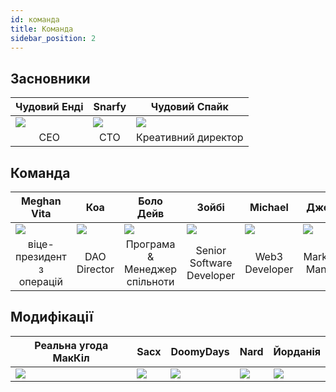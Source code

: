 ```yaml
---
id: команда
title: Команда
sidebar_position: 2
---
```


## Засновники

| Чудовий Енді                 | Snarfy                       | Чудовий Спайк                                |
| ---------------------------- | ---------------------------- | -------------------------------------------- |
| ![](/img/NiftyAndy.png)      | ![](/img/snarfy.png)         | ![](/img/NiftySpike.png)                     |
| <div align="center">CEO | <div align="center">CTO | <div align="center">Креативний директор |

## Команда

| Meghan Vita                                        | Коа                                   | Боло Дейв                                              | Зойбі                                              | Michael                                 | Джеппе                                     |
| -------------------------------------------------- | ------------------------------------- | ------------------------------------------------------ | -------------------------------------------------- | --------------------------------------- | ------------------------------------------ |
| ![](/img/NiftyMorgan.png)                          | ![](/img/koa.png)                     | ![](/img/bolo.png)                                     | ![](/img/zoiby.png)                                | ![](/img/NiftyMichael.png)              | ![](/img/jeppe.png)                        |
| <div align="center">віце-президент з операцій | <div align="center">DAO Director | <div align="center">Програма & Менеджер спільноти | <div align="center">Senior Software Developer | <div align="center">Web3 Developer | <div align="center">Marketing Manager |

## Модифікації

| Реальна угода МакКіл   | Sacx               | DoomyDays           | Nard               | Йорданія             |
| ---------------------- | ------------------ | ------------------- | ------------------ | -------------------- |
| ![](/img/realdeal.png) | ![](/img/sacx.png) | ![](/img/doomy.png) | ![](/img/nard.png) | ![](/img/jordan.png) |
